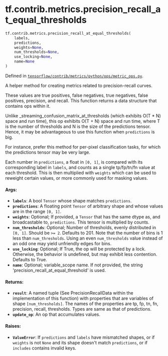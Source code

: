<div itemscope itemtype="http://developers.google.com/ReferenceObject">
<meta itemprop="name" content="tf.contrib.metrics.precision_recall_at_equal_thresholds" />
<meta itemprop="path" content="Stable" />
</div>

# tf.contrib.metrics.precision_recall_at_equal_thresholds

``` python
tf.contrib.metrics.precision_recall_at_equal_thresholds(
    labels,
    predictions,
    weights=None,
    num_thresholds=None,
    use_locking=None,
    name=None
)
```



Defined in [`tensorflow/contrib/metrics/python/ops/metric_ops.py`](https://www.tensorflow.org/code/tensorflow/contrib/metrics/python/ops/metric_ops.py).

A helper method for creating metrics related to precision-recall curves.

These values are true positives, false negatives, true negatives, false
positives, precision, and recall. This function returns a data structure that
contains ops within it.

Unlike _streaming_confusion_matrix_at_thresholds (which exhibits O(T * N)
space and run time), this op exhibits O(T + N) space and run time, where T is
the number of thresholds and N is the size of the predictions tensor. Hence,
it may be advantageous to use this function when `predictions` is big.

For instance, prefer this method for per-pixel classification tasks, for which
the predictions tensor may be very large.

Each number in `predictions`, a float in `[0, 1]`, is compared with its
corresponding label in `labels`, and counts as a single tp/fp/tn/fn value at
each threshold. This is then multiplied with `weights` which can be used to
reweight certain values, or more commonly used for masking values.

#### Args:

* <b>`labels`</b>: A bool `Tensor` whose shape matches `predictions`.
* <b>`predictions`</b>: A floating point `Tensor` of arbitrary shape and whose values
    are in the range `[0, 1]`.
* <b>`weights`</b>: Optional; If provided, a `Tensor` that has the same dtype as,
    and broadcastable to, `predictions`. This tensor is multiplied by counts.
* <b>`num_thresholds`</b>: Optional; Number of thresholds, evenly distributed in
    `[0, 1]`. Should be `>= 2`. Defaults to 201. Note that the number of bins
    is 1 less than `num_thresholds`. Using an even `num_thresholds` value
    instead of an odd one may yield unfriendly edges for bins.
* <b>`use_locking`</b>: Optional; If True, the op will be protected by a lock.
    Otherwise, the behavior is undefined, but may exhibit less contention.
    Defaults to True.
* <b>`name`</b>: Optional; variable_scope name. If not provided, the string
    'precision_recall_at_equal_threshold' is used.


#### Returns:

* <b>`result`</b>: A named tuple (See PrecisionRecallData within the implementation of
    this function) with properties that are variables of shape
    `[num_thresholds]`. The names of the properties are tp, fp, tn, fn,
    precision, recall, thresholds. Types are same as that of predictions.
* <b>`update_op`</b>: An op that accumulates values.


#### Raises:

* <b>`ValueError`</b>: If `predictions` and `labels` have mismatched shapes, or if
    `weights` is not `None` and its shape doesn't match `predictions`, or if
    `includes` contains invalid keys.